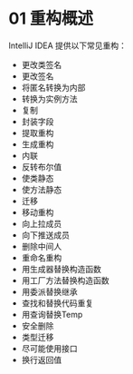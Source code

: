 # 01 重构概述

IntelliJ IDEA 提供以下常见重构：
 
* 更改类签名
* 更改签名
* 将匿名转换为内部
* 转换为实例方法
* 复制
* 封装字段
* 提取重构
* 生成重构
* 内联
* 反转布尔值
* 使类静态
* 使方法静态
* 迁移
* 移动重构
* 向上拉成员
* 向下推送成员
* 删除中间人
* 重命名重构
* 用生成器替换构造函数
* 用工厂方法替换构造函数
* 用委派替换继承
* 查找和替换代码重复
* 用查询替换Temp
* 安全删除
* 类型迁移
* 尽可能使用接口
* 换行返回值